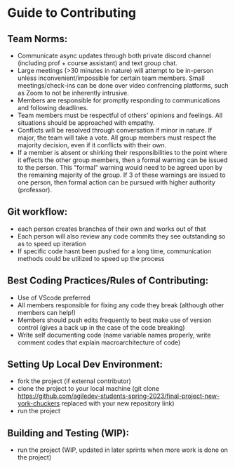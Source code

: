 # Guide to Contributing

## Team Norms:
- Communicate async updates through both private discord channel (including prof + course assistant) and text group chat. 
- Large meetings (>30 minutes in nature) will attempt to be in-person unless inconvenient/impossible for certain team members. Small meetings/check-ins can be done over video confrencing platforms, such as Zoom to not be inherently intrusive.
- Members are responsible for promptly responding to communications and following deadlines. 
- Team members must be respectful of others' opinions and feelings. All situations should be approached with empathy.
- Conflicts will be resolved through conversation if minor in nature. If major, the team will take a vote. All group members must respect the majority decision, even if it conflicts with their own.
- If a member is absent or shirking their responsibilities to the point where it effects the other group members, then a formal warning can be issued to the person. This "formal" warning would need to be agreed upon by the remaining majority of the group. If 3 of these warnings are issued to one person, then formal action can be pursued with higher authority (professor).

## Git workflow:
- each person creates branches of their own and works out of that
- Each person will also review any code commits they see outstanding so as to speed up iteration
- If specific code hasnt been pushed for a long time, communication methods could be utilized to speed up the process

## Best Coding Practices/Rules of Contributing:
- Use of VScode preferred
- All members responsible for fixing any code they break (although other members can help!)
- Members should push edits frequently to best make use of version control (gives a back up in the case of the code breaking)
- Write self documenting code (name variable names properly, write comment codes that explain macroarchitecture of code)

## Setting Up Local Dev Environment:
- fork the project (if external contributor)
- clone the project to your local machine (git clone https://github.com/agiledev-students-spring-2023/final-project-new-york-chuckers replaced with your new repository link)
- run the project 

## Building and Testing (WIP):
- run the project (WIP, updated in later sprints when more work is done on the project)
